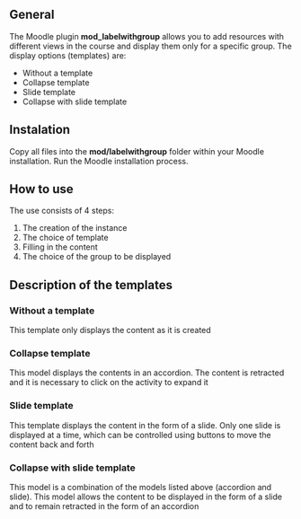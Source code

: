 ## General

The Moodle plugin **mod_labelwithgroup** allows you to add resources with different views in the course and display them only for a specific group. The display options (templates) are:
- Without a template
- Collapse template
- Slide template
- Collapse with slide template

## Instalation

Copy all files into the **mod/labelwithgroup** folder within your Moodle installation.
Run the Moodle installation process.

## How to use

The use consists of 4 steps:
1. The creation of the instance
1. The choice of template
1. Filling in the content
1. The choice of the group to be displayed

## Description of the templates

### Without a template

This template only displays the content as it is created

### Collapse template

This model displays the contents in an accordion. The content is retracted and it is necessary to click on the activity to expand it

### Slide template

This template displays the content in the form of a slide. Only one slide is displayed at a time, which can be controlled using buttons to move the content back and forth

### Collapse with slide template

This model is a combination of the models listed above (accordion and slide). This model allows the content to be displayed in the form of a slide and to remain retracted in the form of an accordion